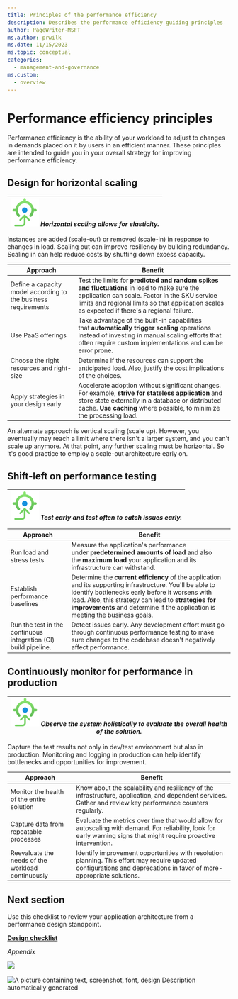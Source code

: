 ```yaml
---
title: Principles of the performance efficiency
description: Describes the performance efficiency guiding principles
author: PageWriter-MSFT
ms.author: prwilk
ms.date: 11/15/2023
ms.topic: conceptual
categories:
  - management-and-governance
ms.custom:
  - overview
---
```


# Performance efficiency principles

Performance efficiency is the ability of your workload to adjust to changes in demands placed on it by users in an efficient manner. These principles are intended to guide you in your overall strategy for improving performance efficiency.

## Design for horizontal scaling

|![Goal icon](../_images/goal.svg) *Horizontal scaling allows for elasticity.*|
|--| 

Instances are added (scale-out) or removed (scale-in) in response to changes in load. Scaling out can improve resiliency by building redundancy. Scaling in can help reduce costs by shutting down excess capacity.

|  Approach|                                                     Benefit|
  |-|-|
  |Define a capacity model according to the business requirements|   Test the limits for **predicted and random spikes and fluctuations** in load to make sure the application can scale. Factor in the SKU service limits and regional limits so that application scales as expected if there's a regional failure.|
  |Use PaaS offerings |                                              Take advantage of the built-in capabilities that **automatically** **trigger scaling** operations instead of investing in manual scaling efforts that often require custom implementations and can be error prone.|
  |Choose the right resources and right-size                    |    Determine if the resources can support the anticipated load. Also, justify the cost implications of the choices.|
|  Apply strategies in your design early    |                        Accelerate adoption without significant changes. For example, **strive for stateless application** and store state externally in a database or distributed cache. **Use caching** where possible, to minimize the processing load.|

An alternate approach is vertical scaling (scale up). However, you eventually may reach a limit where there isn\'t a larger system, and you can\'t scale up anymore. At that point, any further scaling must be horizontal. So it\'s good practice to employ a scale-out architecture early on.

## Shift-left on performance testing

|![Goal icon](../_images/goal.svg) *Test early and test often to catch issues early.*|
|--| 

|  Approach                                              |Benefit|
|-|-|
  |Run load and stress tests|                                         Measure the application's performance under **predetermined amounts of load** and also the **maximum load** your application and its infrastructure can withstand.|
 | Establish performance baselines|                                   Determine the **current efficiency** of the application and its supporting infrastructure. You'll be able to identify bottlenecks early before it worsens with load. Also, this strategy can lead to **strategies for improvements** and determine if the application is meeting the business goals.|
|  Run the test in the continuous integration (CI) build pipeline.|   Detect issues early. Any development effort must go through continuous performance testing to make sure changes to the codebase doesn\'t negatively affect performance.|

## Continuously monitor for performance in production

|![Goal icon](../_images/goal.svg) *Observe the system holistically to evaluate the overall health of the solution.*|
|--| 

Capture the test results not only in dev/test environment but also in production. Monitoring and logging in production can help identify bottlenecks and opportunities for improvement.

  |Approach|                                        Benefit|
|-|-|
  |Monitor the health of the entire solution          | Know about the scalability and resiliency of the infrastructure, application, and dependent services. Gather and review key performance counters regularly.|
|  Capture data from repeatable processes            |  Evaluate the metrics over time that would allow for autoscaling with demand. For reliability, look for early warning signs that might require proactive intervention.|
 | Reevaluate the needs of the workload continuously|   Identify improvement opportunities with resolution planning. This effort may require updated configurations and deprecations in favor of more-appropriate solutions.|

##  Next section

Use this checklist to review your application architecture from a performance design standpoint.

[**Design checklist**](/azure/well-architected/scalability/design-checklist)

*Appendix*

![](./media/image1.png)

![A picture containing text, screenshot, font, design Description automatically generated](./media/image3.png) 
